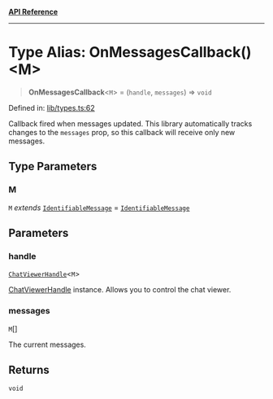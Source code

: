 [**API Reference**](../README.md)

***

# Type Alias: OnMessagesCallback()\<M\>

> **OnMessagesCallback**\<`M`\> = (`handle`, `messages`) => `void`

Defined in: [lib/types.ts:62](https://github.com/wix-incubator/chat-viewer/blob/471a1f3ecfdb5a33a5c084cf260a676004074615/lib/types.ts#L62)

Callback fired when messages updated.
This library automatically tracks changes to the `messages` prop, so this callback will receive only new messages.

## Type Parameters

### M

`M` *extends* [`IdentifiableMessage`](IdentifiableMessage.md) = [`IdentifiableMessage`](IdentifiableMessage.md)

## Parameters

### handle

[`ChatViewerHandle`](../interfaces/ChatViewerHandle.md)\<`M`\>

[ChatViewerHandle](../interfaces/ChatViewerHandle.md) instance. Allows you to control the chat viewer.

### messages

`M`[]

The current messages.

## Returns

`void`

